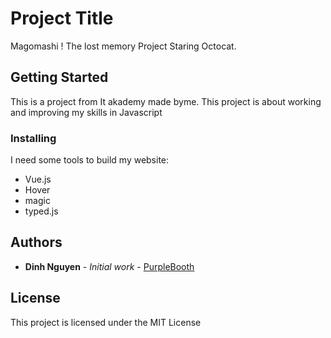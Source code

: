 # Project Title

Magomashi ! The lost memory Project
Staring Octocat.

## Getting Started

This is a project from It akademy made byme. This project is about working and improving my skills in Javascript

### Installing

I need some tools to build my website:

- Vue.js
- Hover
- magic
- typed.js


## Authors

* **Dinh Nguyen** - *Initial work* - [PurpleBooth](https://github.com/DinhoRyoh)


## License

This project is licensed under the MIT License
